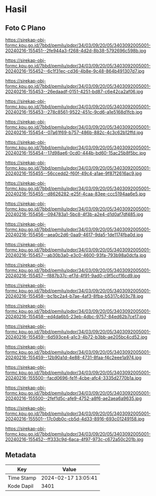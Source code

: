 # Hasil

## Foto C Plano

https://sirekap-obj-formc.kpu.go.id/7bbd/pemilu/pdpr/34/03/09/20/05/3403092005001-20240216-155451--2fe944a3-f268-4d2d-8b38-5792696c598b.jpg

https://sirekap-obj-formc.kpu.go.id/7bbd/pemilu/pdpr/34/03/09/20/05/3403092005001-20240216-155452--6c1f31ec-cd36-4b8e-9c48-864b491307d7.jpg

https://sirekap-obj-formc.kpu.go.id/7bbd/pemilu/pdpr/34/03/09/20/05/3403092005001-20240216-155453--26edaadf-0151-4251-bd87-c6e42ca2af06.jpg

https://sirekap-obj-formc.kpu.go.id/7bbd/pemilu/pdpr/34/03/09/20/05/3403092005001-20240216-155453--278c8561-9522-451c-9cd6-a1e5168d1fcb.jpg

https://sirekap-obj-formc.kpu.go.id/7bbd/pemilu/pdpr/34/03/09/20/05/3403092005001-20240216-155454--07a61f69-b757-486b-882c-4c3c62b12ffd.jpg

https://sirekap-obj-formc.kpu.go.id/7bbd/pemilu/pdpr/34/03/09/20/05/3403092005001-20240216-155454--17d98ae6-0cd0-444b-bd60-15ac25b8f5bc.jpg

https://sirekap-obj-formc.kpu.go.id/7bbd/pemilu/pdpr/34/03/09/20/05/3403092005001-20240216-155455--56ccedd2-f60f-49c4-a1ae-9f87f2616ac9.jpg

https://sirekap-obj-formc.kpu.go.id/7bbd/pemilu/pdpr/34/03/09/20/05/3403092005001-20240216-155455--d8626282-e25f-4caa-83ee-ccc5194aa6e5.jpg

https://sirekap-obj-formc.kpu.go.id/7bbd/pemilu/pdpr/34/03/09/20/05/3403092005001-20240216-155456--094783a1-5bc8-4f3b-a2e4-d1d0af7df485.jpg

https://sirekap-obj-formc.kpu.go.id/7bbd/pemilu/pdpr/34/03/09/20/05/3403092005001-20240216-155456--aea0c2d6-0aa9-4617-9da5-1de1174fba0d.jpg

https://sirekap-obj-formc.kpu.go.id/7bbd/pemilu/pdpr/34/03/09/20/05/3403092005001-20240216-155457--ab30b3a0-e3c0-4600-93fa-793b98a0dcfa.jpg

https://sirekap-obj-formc.kpu.go.id/7bbd/pemilu/pdpr/34/03/09/20/05/3403092005001-20240216-155457--f887b37c-ef7d-4f91-9ad0-c9f5ccf16cd9.jpg

https://sirekap-obj-formc.kpu.go.id/7bbd/pemilu/pdpr/34/03/09/20/05/3403092005001-20240216-155458--bc1bc2a4-b7ae-4af3-8fba-b5317c403c78.jpg

https://sirekap-obj-formc.kpu.go.id/7bbd/pemilu/pdpr/34/03/09/20/05/3403092005001-20240216-155458--ed4da6b5-23eb-4dbc-9757-84ed62b7ce17.jpg

https://sirekap-obj-formc.kpu.go.id/7bbd/pemilu/pdpr/34/03/09/20/05/3403092005001-20240216-155459--6d593ce4-a1c3-4b72-b3bb-ae205bc4cd52.jpg

https://sirekap-obj-formc.kpu.go.id/7bbd/pemilu/pdpr/34/03/09/20/05/3403092005001-20240216-155459--12b90a1d-4e88-4731-8faa-f4c2eee1a974.jpg

https://sirekap-obj-formc.kpu.go.id/7bbd/pemilu/pdpr/34/03/09/20/05/3403092005001-20240216-155500--facd0696-fe1f-4cbe-afc4-3335d2770b1a.jpg

https://sirekap-obj-formc.kpu.go.id/7bbd/pemilu/pdpr/34/03/09/20/05/3403092005001-20240216-155500--2fef1d5c-afe9-4752-a8f6-ae2aea6a9635.jpg

https://sirekap-obj-formc.kpu.go.id/7bbd/pemilu/pdpr/34/03/09/20/05/3403092005001-20240216-155501--17c0db0c-cb5d-4d33-8916-693c01249158.jpg

https://sirekap-obj-formc.kpu.go.id/7bbd/pemilu/pdpr/34/03/09/20/05/3403092005001-20240216-155452--ff333c9d-6aca-4f97-973c-c672a50c201b.jpg


## Metadata

| Key        | Value               |
| ---------- | ------------------- |
| Time Stamp | 2024-02-17 13:05:41 |
| Kode Dapil | 3401                |



